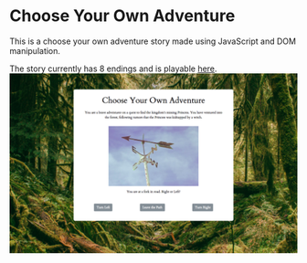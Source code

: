 # Choose Your Own Adventure
This is a choose your own adventure story made using JavaScript and DOM manipulation.

The story currently has 8 endings and is playable [here](alliecyoa.surge.sh). 
![Here is a preview of my website](/assets/cyoaPreview.png)
